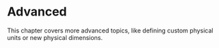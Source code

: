 # Advanced

This chapter covers more advanced topics, like defining custom physical units or
new physical dimensions.
